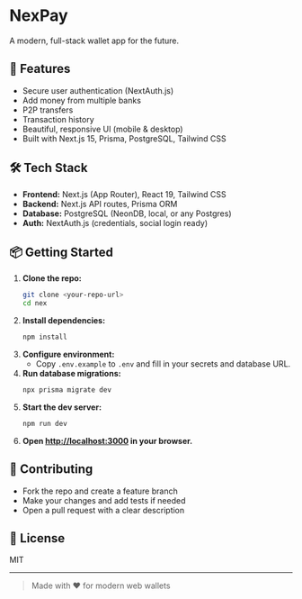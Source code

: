 # NexPay

A modern, full-stack wallet app for the future.

## 🚀 Features
- Secure user authentication (NextAuth.js)
- Add money from multiple banks
- P2P transfers
- Transaction history
- Beautiful, responsive UI (mobile & desktop)
- Built with Next.js 15, Prisma, PostgreSQL, Tailwind CSS

## 🛠️ Tech Stack
- **Frontend:** Next.js (App Router), React 19, Tailwind CSS
- **Backend:** Next.js API routes, Prisma ORM
- **Database:** PostgreSQL (NeonDB, local, or any Postgres)
- **Auth:** NextAuth.js (credentials, social login ready)

## 📦 Getting Started

1. **Clone the repo:**
   ```sh
   git clone <your-repo-url>
   cd nex
   ```
2. **Install dependencies:**
   ```sh
   npm install
   ```
3. **Configure environment:**
   - Copy `.env.example` to `.env` and fill in your secrets and database URL.
4. **Run database migrations:**
   ```sh
   npx prisma migrate dev
   ```
5. **Start the dev server:**
   ```sh
   npm run dev
   ```
6. **Open [http://localhost:3000](http://localhost:3000) in your browser.**

## 📝 Contributing
- Fork the repo and create a feature branch
- Make your changes and add tests if needed
- Open a pull request with a clear description

## 📄 License
MIT

---

> Made with ❤️ for modern web wallets
